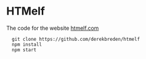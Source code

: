 # HTMelf

The code for the website [htmelf.com](http://htmelf.com)

```
  git clone https://github.com/derekbreden/htmelf
  npm install
  npm start
```
